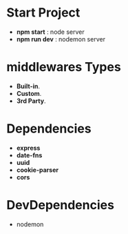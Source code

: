 # Start Project

- **npm start** : node server
- **npm run dev** : nodemon server

# middlewares Types

- **Built-in**.
- **Custom**.
- **3rd Party**.

# Dependencies

- **express**
- **date-fns**
- **uuid**
- **cookie-parser**
- **cors**

# DevDependencies

- nodemon
